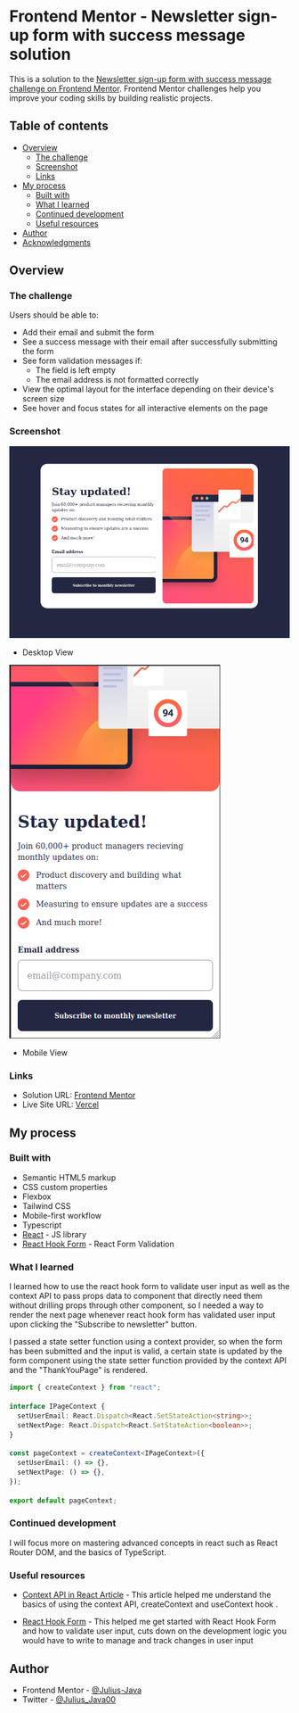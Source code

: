 # Frontend Mentor - Newsletter sign-up form with success message solution

This is a solution to the [Newsletter sign-up form with success message challenge on Frontend Mentor](https://www.frontendmentor.io/challenges/newsletter-signup-form-with-success-message-3FC1AZbNrv). Frontend Mentor challenges help you improve your coding skills by building realistic projects.

## Table of contents

- [Overview](#overview)
  - [The challenge](#the-challenge)
  - [Screenshot](#screenshot)
  - [Links](#links)
- [My process](#my-process)
  - [Built with](#built-with)
  - [What I learned](#what-i-learned)
  - [Continued development](#continued-development)
  - [Useful resources](#useful-resources)
- [Author](#author)
- [Acknowledgments](#acknowledgments)

## Overview

### The challenge

Users should be able to:

- Add their email and submit the form
- See a success message with their email after successfully submitting the form
- See form validation messages if:
  - The field is left empty
  - The email address is not formatted correctly
- View the optimal layout for the interface depending on their device's screen size
- See hover and focus states for all interactive elements on the page

### Screenshot

![](./screenshot/desktopSignup.png)

- Desktop View

![](./screenshot/mobileSignup.png)

- Mobile View

### Links

- Solution URL: [Frontend Mentor](https://your-solution-url.com)
- Live Site URL: [Vercel](https://newsletter-signup-five-blue.vercel.app/)

## My process

### Built with

- Semantic HTML5 markup
- CSS custom properties
- Flexbox
- Tailwind CSS
- Mobile-first workflow
- Typescript
- [React](https://reactjs.org/) - JS library
- [React Hook Form](https://react-hook-form.com/get-started) - React Form Validation

### What I learned

I learned how to use the react hook form to validate user input as well as the context API to pass props data to component that directly need them without drilling props through other component, so I needed a way to render the next page whenever react hook form has validated user input upon clicking the "Subscribe to newsletter" button.

I passed a state setter function using a context provider, so when the form has been submitted and the input is valid, a certain state is updated by the form component using the state setter function provided by the context API and the "ThankYouPage" is rendered.

```ts
import { createContext } from "react";

interface IPageContext {
  setUserEmail: React.Dispatch<React.SetStateAction<string>>;
  setNextPage: React.Dispatch<React.SetStateAction<boolean>>;
}

const pageContext = createContext<IPageContext>({
  setUserEmail: () => {},
  setNextPage: () => {},
});

export default pageContext;
```

### Continued development

I will focus more on mastering advanced concepts in react such as React Router DOM, and the basics of TypeScript.

### Useful resources

- [Context API in React Article](https://www.freecodecamp.org/news/context-api-in-react/) - This article helped me understand the basics of using the context API, createContext and useContext hook .

- [React Hook Form](https://react-hook-form.com/get-started) - This helped me get started with React Hook Form and how to validate user input, cuts down on the development logic you would have to write to manage and track changes in user input

## Author

- Frontend Mentor - [@Julius-Java](https://www.frontendmentor.io/profile/julius-java)
- Twitter - [@Julius_Java00](https://www.twitter.com/julius_java00)
